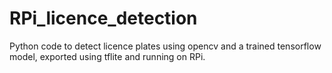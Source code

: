 # RPi_licence_detection
Python code to detect licence plates using opencv and a trained tensorflow model, exported using tflite and running on RPi.
